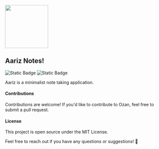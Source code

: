 <img src="https://github.com/imrofayel/Aariz/assets/134688534/952bb5a6-98f2-418c-8b5a-adaf9228109f" height="140" weight="140">

## Aariz Notes! 

![Static Badge](https://img.shields.io/badge/Open%20Source-071e27) ![Static Badge](https://img.shields.io/badge/Android-green)

Aariz is a minimalist note taking application. 

#### Contributions

Contributions are welcome! If you'd like to contribute to Ozan, feel free to submit a pull request.

#### License

This project is open source under the MIT License.

Feel free to reach out if you have any questions or suggestions! 🚀

